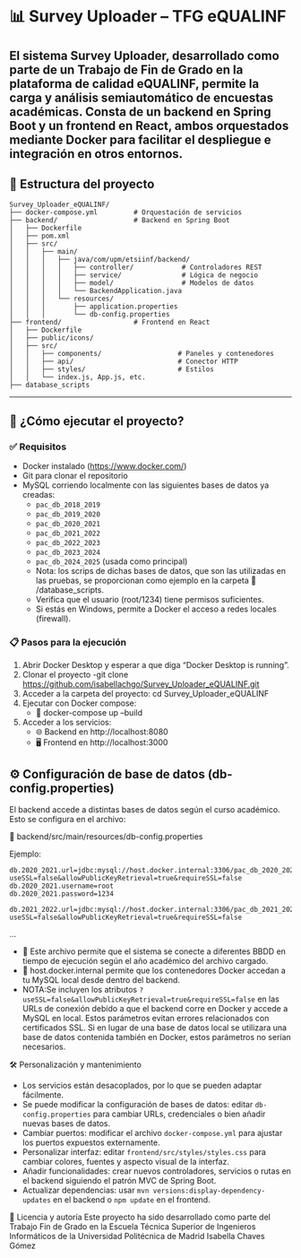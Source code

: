 # 📊 Survey Uploader – TFG eQUALINF

El sistema Survey Uploader, desarrollado como parte de un Trabajo de Fin de Grado en la plataforma de calidad eQUALINF, permite la carga y análisis semiautomático de encuestas académicas. 
Consta de un backend en Spring Boot y un frontend en React, ambos orquestados mediante Docker para facilitar el despliegue e integración en otros entornos.
---
## 📁 Estructura del proyecto
```
Survey_Uploader_eQUALINF/
├── docker-compose.yml         # Orquestación de servicios
├── backend/                   # Backend en Spring Boot
│   ├── Dockerfile
│   ├── pom.xml
│   ├── src/
│   │   ├── main/
│   │   │   ├── java/com/upm/etsiinf/backend/
│   │   │   │   ├── controller/            # Controladores REST
│   │   │   │   ├── service/               # Lógica de negocio
│   │   │   │   ├── model/                 # Modelos de datos
│   │   │   │   └── BackendApplication.java
│   │   │   └── resources/
│   │   │       ├── application.properties
│   │   │       └── db-config.properties
├── frontend/                  # Frontend en React
│   ├── Dockerfile
│   ├── public/icons/
│   ├── src/
│   │   ├── components/                   # Paneles y contenedores
│   │   ├── api/                          # Conector HTTP
│   │   ├── styles/                       # Estilos
│   │   └── index.js, App.js, etc.    
├── database_scripts
```
---
## 🚀 ¿Cómo ejecutar el proyecto?

### ✅ Requisitos

- Docker instalado (https://www.docker.com/)
- Git para clonar el repositorio
- MySQL corriendo localmente con las siguientes bases de datos ya creadas:
  - `pac_db_2018_2019`
  - `pac_db_2019_2020`
  - `pac_db_2020_2021`
  - `pac_db_2021_2022`
  - `pac_db_2022_2023`
  - `pac_db_2023_2024`
  - `pac_db_2024_2025` (usada como principal)
  - Nota: los scrips de dichas bases de datos, que son las utilizadas en las pruebas, 
    se proporcionan como ejemplo en la carpeta  📁 /database_scripts.
  - Verifica que el usuario (root/1234) tiene permisos suficientes. 
  - Si estás en Windows, permite a Docker el acceso a redes locales (firewall).

### 📋 Pasos para la ejecución
1. Abrir Docker Desktop y esperar a que diga “Docker Desktop is running”.
2. Clonar el proyecto
  -git clone https://github.com/isabellachgo/Survey_Uploader_eQUALINF.git
3. Acceder a la carpeta del proyecto:     cd Survey_Uploader_eQUALINF
4. Ejecutar con Docker compose:  
    - 🐳 docker-compose up –build
5. Acceder a los servicios:
    - 🌐 Backend en http://localhost:8080
    - 🖥️ Frontend en http://localhost:3000

## ⚙️ Configuración de base de datos (db-config.properties)

El backend accede a distintas bases de datos según el curso académico. Esto se configura en el archivo:

📁 backend/src/main/resources/db-config.properties

Ejemplo:
```properties
db.2020_2021.url=jdbc:mysql://host.docker.internal:3306/pac_db_2020_2021?useSSL=false&allowPublicKeyRetrieval=true&requireSSL=false
db.2020_2021.username=root
db.2020_2021.password=1234

db.2021_2022.url=jdbc:mysql://host.docker.internal:3306/pac_db_2021_2022?useSSL=false&allowPublicKeyRetrieval=true&requireSSL=false
```
...
- 🔁 Este archivo permite que el sistema se conecte a diferentes BBDD en tiempo de ejecución según el año académico del archivo cargado.
- 📌 host.docker.internal permite que los contenedores Docker accedan a tu MySQL local desde dentro del backend.
- NOTA:Se incluyen los atributos
`?useSSL=false&allowPublicKeyRetrieval=true&requireSSL=false` en las URLs de conexión debido a que el backend corre en Docker y accede a MySQL en local.
Estos parámetros evitan errores relacionados con certificados SSL. Si en lugar de una base de datos local se utilizara una base de datos contenida también en Docker, 
estos parámetros no serían necesarios.




🛠️ Personalización y mantenimiento
-	Los servicios están desacoplados, por lo que se pueden adaptar fácilmente.
-	Se puede modificar la configuración de bases de datos: editar `db-config.properties` para cambiar URLs, credenciales o bien añadir nuevas bases de datos.
-	Cambiar puertos: modificar el archivo `docker-compose.yml` para ajustar los puertos expuestos externamente.
-	Personalizar interfaz: editar `frontend/src/styles/styles.css` para cambiar colores, fuentes y aspecto visual de la interfaz.
-	Añadir funcionalidades: crear nuevos controladores, servicios o rutas en el backend siguiendo el patrón MVC de Spring Boot.
-	Actualizar dependencias: usar `mvn versions:display-dependency-updates` en el backend o `npm update` en el frontend.



📌 Licencia y autoría
Este proyecto ha sido desarrollado como parte del Trabajo Fin de Grado en la Escuela Técnica Superior de Ingenieros Informáticos de la Universidad Politécnica de Madrid
Isabella Chaves Gómez